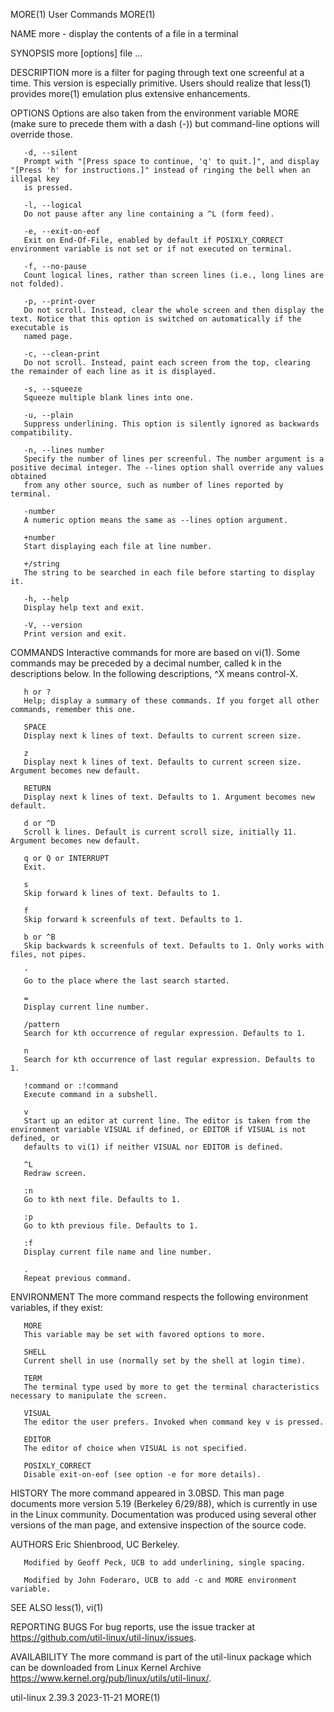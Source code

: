 MORE(1)									 User Commands								       MORE(1)

NAME
       more - display the contents of a file in a terminal

SYNOPSIS
       more [options] file ...

DESCRIPTION
       more is a filter for paging through text one screenful at a time. This version is especially primitive. Users should realize that less(1) provides
       more(1) emulation plus extensive enhancements.

OPTIONS
       Options are also taken from the environment variable MORE (make sure to precede them with a dash (-)) but command-line options will override those.

       -d, --silent
	   Prompt with "[Press space to continue, 'q' to quit.]", and display "[Press 'h' for instructions.]" instead of ringing the bell when an illegal key
	   is pressed.

       -l, --logical
	   Do not pause after any line containing a ^L (form feed).

       -e, --exit-on-eof
	   Exit on End-Of-File, enabled by default if POSIXLY_CORRECT environment variable is not set or if not executed on terminal.

       -f, --no-pause
	   Count logical lines, rather than screen lines (i.e., long lines are not folded).

       -p, --print-over
	   Do not scroll. Instead, clear the whole screen and then display the text. Notice that this option is switched on automatically if the executable is
	   named page.

       -c, --clean-print
	   Do not scroll. Instead, paint each screen from the top, clearing the remainder of each line as it is displayed.

       -s, --squeeze
	   Squeeze multiple blank lines into one.

       -u, --plain
	   Suppress underlining. This option is silently ignored as backwards compatibility.

       -n, --lines number
	   Specify the number of lines per screenful. The number argument is a positive decimal integer. The --lines option shall override any values obtained
	   from any other source, such as number of lines reported by terminal.

       -number
	   A numeric option means the same as --lines option argument.

       +number
	   Start displaying each file at line number.

       +/string
	   The string to be searched in each file before starting to display it.

       -h, --help
	   Display help text and exit.

       -V, --version
	   Print version and exit.

COMMANDS
       Interactive commands for more are based on vi(1). Some commands may be preceded by a decimal number, called k in the descriptions below. In the
       following descriptions, ^X means control-X.

       h or ?
	   Help; display a summary of these commands. If you forget all other commands, remember this one.

       SPACE
	   Display next k lines of text. Defaults to current screen size.

       z
	   Display next k lines of text. Defaults to current screen size. Argument becomes new default.

       RETURN
	   Display next k lines of text. Defaults to 1. Argument becomes new default.

       d or ^D
	   Scroll k lines. Default is current scroll size, initially 11. Argument becomes new default.

       q or Q or INTERRUPT
	   Exit.

       s
	   Skip forward k lines of text. Defaults to 1.

       f
	   Skip forward k screenfuls of text. Defaults to 1.

       b or ^B
	   Skip backwards k screenfuls of text. Defaults to 1. Only works with files, not pipes.

       '
	   Go to the place where the last search started.

       =
	   Display current line number.

       /pattern
	   Search for kth occurrence of regular expression. Defaults to 1.

       n
	   Search for kth occurrence of last regular expression. Defaults to 1.

       !command or :!command
	   Execute command in a subshell.

       v
	   Start up an editor at current line. The editor is taken from the environment variable VISUAL if defined, or EDITOR if VISUAL is not defined, or
	   defaults to vi(1) if neither VISUAL nor EDITOR is defined.

       ^L
	   Redraw screen.

       :n
	   Go to kth next file. Defaults to 1.

       :p
	   Go to kth previous file. Defaults to 1.

       :f
	   Display current file name and line number.

       .
	   Repeat previous command.

ENVIRONMENT
       The more command respects the following environment variables, if they exist:

       MORE
	   This variable may be set with favored options to more.

       SHELL
	   Current shell in use (normally set by the shell at login time).

       TERM
	   The terminal type used by more to get the terminal characteristics necessary to manipulate the screen.

       VISUAL
	   The editor the user prefers. Invoked when command key v is pressed.

       EDITOR
	   The editor of choice when VISUAL is not specified.

       POSIXLY_CORRECT
	   Disable exit-on-eof (see option -e for more details).

HISTORY
       The more command appeared in 3.0BSD. This man page documents more version 5.19 (Berkeley 6/29/88), which is currently in use in the Linux community.
       Documentation was produced using several other versions of the man page, and extensive inspection of the source code.

AUTHORS
       Eric Shienbrood, UC Berkeley.

       Modified by Geoff Peck, UCB to add underlining, single spacing.

       Modified by John Foderaro, UCB to add -c and MORE environment variable.

SEE ALSO
       less(1), vi(1)

REPORTING BUGS
       For bug reports, use the issue tracker at https://github.com/util-linux/util-linux/issues.

AVAILABILITY
       The more command is part of the util-linux package which can be downloaded from Linux Kernel Archive
       <https://www.kernel.org/pub/linux/utils/util-linux/>.

util-linux 2.39.3							  2023-11-21								       MORE(1)
